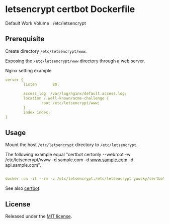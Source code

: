 # letsencrypt certbot Dockerfile

Default Work Volume : /etc/letsencrypt

## Prerequisite

Create directory `/etc/letsencrypt/www`.

Exposing the `/etc/letsencrypt/www` directory through a web server.

Nginx setting example
```yml
server {
        listen       80;
        
        access_log  /var/log/nginx/default.access.log;
        location /.well-known/acme-challenge {
                root /etc/letsencrypt/www;
        }
        index index;
}
```

## Usage

Mount the host `/etc/letsencrypt` directory to `/etc/letsencrypt`.

The following example equal "certbot certonly --webroot -w /etc/letsencrypt/www -d sample.com -d www.sample.com -d api.sample.com".
```yml

docker run -it --rm -v /etc/letsencrypt:/etc/letsencrypt yousky/certbot:20170221-centos7.3.1611 certonly --webroot -w /etc/letsencrypt/www -d sample.com -d www.sample.com -d api.sample.com

```


See also [certbot](https://certbot.eff.org/docs/using.html#webroot).

## License
Released under the [MIT license](http://opensource.org/licenses/MIT).
